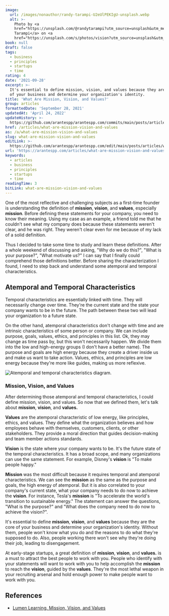 ```yaml
---
image:
  url: /images/nonauthor/randy-tarampi-U2eUlPEKIgU-unsplash.webp
  alt: >-
    Photo by <a
    href="https://unsplash.com/@randytarampi?utm_source=unsplash&utm_medium=referral&utm_content=creditCopyText">Randy
    Tarampi</a> on <a
    href="https://unsplash.com/s/photos/vision?utm_source=unsplash&utm_medium=referral&utm_content=creditCopyText">Unsplash</a>
book: null
draft: false
tags:
  - business
  - principles
  - startups
  - time
rating: 4
date: '2021-09-28'
excerpt: >-
  It's essential to define mission, vision, and values because they are the core
  of your business and determine your organization's identity.
title: 'What Are Mission, Vision, and Values?'
group: articles
formattedDate: 'September 28, 2021'
updatedAt: 'April 24, 2022'
updateHistory: >-
  https://github.com/arantespp/arantespp.com/commits/main/posts/articles/what-are-mission-vision-and-values.md
href: /articles/what-are-mission-vision-and-values
as: /a/what-are-mission-vision-and-values
slug: what-are-mission-vision-and-values
editLink: >-
  https://github.com/arantespp/arantespp.com/edit/main/posts/articles/what-are-mission-vision-and-values.md
url: 'https://arantespp.com/articles/what-are-mission-vision-and-values'
keywords:
  - articles
  - business
  - principles
  - startups
  - time
readingTime: 3
bitLink: what-are-mission-vision-and-values
---
```


One of the most reflective and challenging subjects as a first-time founder is understanding the definition of **mission**, **vision**, and **values**, especially **mission**. Before defining these statements for your company, you need to know their meaning. Using my case as an example, a friend told me that he couldn't see what my company does because these statements weren't clear, and he was right. They weren't clear even for me because of my lack of a solid definition.

Thus I decided to take some time to study and learn these definitions. After a whole weekend of discussing and asking, "Why do we do this?", "What is your purpose?", "What motivate us?" I can say that I finally could comprehend those definitions better. Before sharing the characterization I found, I need to step back and understand some atemporal and temporal characteristics.

## Atemporal and Temporal Characteristics

Temporal characteristics are essentially linked with time. They will necessarily change over time. They're the current state and the state your company wants to be in the future. The path between these two will lead your organization to a future state.

On the other hand, atemporal characteristics don't change with time and are intrinsic characteristics of some person or company. We can include purpose, goals, values, ethics, and principles in this list. Ok, they may change as time pass by, but this won't necessarily happen. We divide them into the low and high-energy groups (I don't have a better name). The purpose and goals are high energy because they create a driver inside us and make us want to take action. Values, ethics, and principles are low energy because they're more like guides, making us more reflexive.

![Atemporal and temporal characteristics diagram.](/images/originals/mission-vision-values-characteristics.png)

### Mission, Vision, and Values

After determining those atemporal and temporal characteristics, I could define mission, vision, and values. So now that we defined them, let's talk about **mission**, **vision**, and **values.**

**Values** are the atemporal characteristic of low energy, like principles, ethics, and values. They define what the organization believes and how employees behave with themselves, customers, clients, or other stakeholders. They provide a moral direction that guides decision-making and team member actions standards.

**Vision** is the state where your company wants to be. It's the future state of the temporal characteristics. It has a broad scope, and many organizations can use the same statement. For example, Disney's **vision** is "To make people happy."

**Mission** was the most difficult because it requires temporal and atemporal characteristics. We can see the **mission** as the same as the purpose and goals, the high energy of atemporal. But it is also correlated to your company's current state, what your company needs to do now to achieve the **vision**. For instance, Tesla's **mission** is "To accelerate the world's transition to sustainable energy." The statement can answer the questions, "What is the purpose?" and "What does the company need to do now to achieve the vision?".

It's essential to define **mission**, **vision**, and **values** because they are the core of your business and determine your organization's identity. Without them, people won't know what you do and the reasons to do what they're supposed to do. Also, people working there won't see why they're doing their job, leading to disengagement.

At early-stage startups, a great definition of **mission**, **vision**, and **values.** is a must to attract the best people to work with you. People who identify with your statements will want to work with you to help accomplish the **mission** to reach the **vision**, guided by the **values**. They're the most lethal weapon in your recruiting arsenal and hold enough power to make people want to work with you.

## References

- [Lumen Learning. Mission, Vision, and Values](https://courses.lumenlearning.com/wm-principlesofmanagement/chapter/reading-mission-vision-and-values/)
